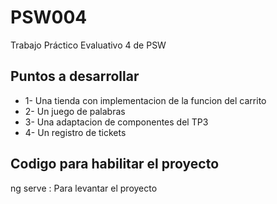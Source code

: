 # PSW004

Trabajo Práctico Evaluativo 4 de PSW 

## Puntos a desarrollar
* 1- Una tienda con implementacion de la funcion del carrito 
* 2- Un juego de palabras 
* 3- Una adaptacion de componentes del TP3 
* 4- Un registro de tickets 

## Codigo para habilitar el proyecto
ng serve : Para levantar el proyecto
